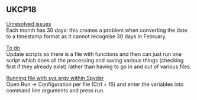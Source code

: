 ## UKCP18  

<ins> Unresolved issues </ins>  
Each month has 30 days: this creates a problem when converting the date to a timestamp format as it cannot recognise 30 days in February. 

<ins> To do </ins>  
Update scripts so there is a file with functions and then can just run one script which does all the processing and saving various things (checking first if they already exist) rather than having to go in and out of various files.   

<ins> Running file with sys.argv within Spyder </ins>  
Open Run -> Configuration per file (Ctrl + f6) and enter the variables into command line arguments and press run.

